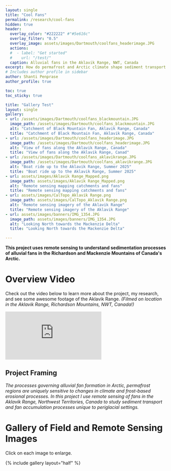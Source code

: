 ```yaml
---
layout: single
title: "Cool Fans"
permalink: /research/cool-fans
hidden: true
header:
  overlay_color: "#222222" #"#5e616c"
  overlay_filter: "0.5"
  overlay_image: assets/images/Dartmouth/coolfans_headerimage.JPG
  actions:
  #  - label: "Get started"
  #    url: "/test/"
  caption: Alluvial fans in the Aklavik Range, NWT, Canada
excerpt: How do permafrost and Arctic climate shape sediment transport in alluvial fans?
# Includes author profile in sidebar
author: Shanti Penprase
author_profile: true

toc: true
toc_sticky: true 

title: "Gallery Test"
layout: single
gallery:
- url: /assets/images/Dartmouth/coolfans_blackmountain.JPG
  image_path: /assets/images/Dartmouth/coolfans_blackmountain.JPG
  alt: "Catchment of Black Mountain Fan, Aklavik Range, Canada"
  title: "Catchment of Black Mountain Fan, Aklavik Range, Canada"
- url: /assets/images/Dartmouth/coolfans_headerimage.JPG
  image_path: /assets/images/Dartmouth/coolfans_headerimage.JPG
  alt: "View of fans along the Aklavik Range, Canada"
  title: "View of fans along the Aklavik Range, Canad"
- url: /assets/images/Dartmouth/coolfans_aklavikrange.JPG
  image_path: /assets/images/Dartmouth/coolfans_aklavikrange.JPG
  alt: "Boat ride up to the Aklavik Range, Summer 2025"
  title: "Boat ride up to the Aklavik Range, Summer 2025"
- url: assets/images/Aklavik Range_Mapped.png
  image_path: assets/images/Aklavik Range_Mapped.png
  alt: "Remote sensing mapping catchments and fans"
  title: "Remote sensing mapping catchments and fans"
- url: assets/images/CalTopo_Aklavik Range.png
  image_path: assets/images/CalTopo_Aklavik Range.png
  alt: "Remote sensing imagery of the Aklavik Range"
  title: "Remote sensing imagery of the Aklavik Range"
- url: assets/images/banners/IMG_1354.JPG
  image_path: assets/images/banners/IMG_1354.JPG
  alt: "Looking North towards the Mackenzie Delta"
  title: "Looking North towards the Mackenzie Delta"

---
```

<b>This project uses remote sensing to understand sedimentation processes of alluvial fans in the Richardson and Mackenzie Mountains of Canada's Arctic.</b>

# Overview Video 
Check out the video below to learn more about the project, my research, and see some awesome footage of the Aklavik Range.
<i>(Filmed on location in the Aklavik Range, Richardson Mountains, NWT, Canada!)</i>

<div class="video-container">
  <iframe src="https://www.youtube.com/embed/yLqooQr2xmM" frameborder="0" allowfullscreen></iframe>
</div>

## Project Framing
<i>The processes governing alluvial fan formation in Arctic, permafrost regions are uniquely sensitive to changes in climate and frost-based erosional processes. In this project I use remote sensing of fans in the Aklavik Range, Northwest Territories, Canada to study sediment transport and fan accumulation processes unique to periglacial settings.</i>


# Gallery of Field and Remote Sensing Images
Click on each image to enlarge.

{% include gallery layout="half" %}


